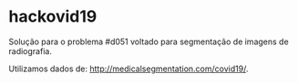 # hackovid19

Solução para o problema #d051 voltado para segmentação de imagens de radiografia.

Utilizamos dados de: http://medicalsegmentation.com/covid19/.
